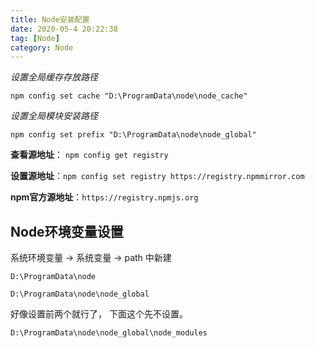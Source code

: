 ```yaml
---
title: Node安装配置
date: 2020-05-4 20:22:38
tag: [Node]
category: Node
---
```


*设置全局缓存存放路径*

```
npm config set cache "D:\ProgramData\node\node_cache"
```

*设置全局模块安装路径*

```
npm config set prefix "D:\ProgramData\node\node_global"
```
<!-- more -->


**查看源地址**： ` npm config get registry `

**设置源地址**：`npm config set registry https://registry.npmmirror.com`

**npm官方源地址**：`https://registry.npmjs.org`



## Node**环境变量设置**

系统环境变量 -> 系统变量 -> path 中新建

`D:\ProgramData\node`

`D:\ProgramData\node\node_global`

好像设置前两个就行了， 下面这个先不设置。

`D:\ProgramData\node\node_global\node_modules`
